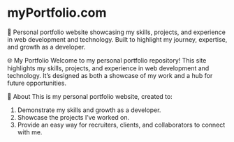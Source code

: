 # myPortfolio.com
🌟 Personal portfolio website showcasing my skills, projects, and experience in web development and technology. Built to highlight my journey, expertise, and growth as a developer.

🌐 My Portfolio
Welcome to my personal portfolio repository!
This site highlights my skills, projects, and experience in web development and technology. It’s designed as both a showcase of my work and a hub for future opportunities.

📖 About
This is my personal portfolio website, created to:
1. Demonstrate my skills and growth as a developer.
2. Showcase the projects I’ve worked on.
3. Provide an easy way for recruiters, clients, and collaborators to connect with me.
